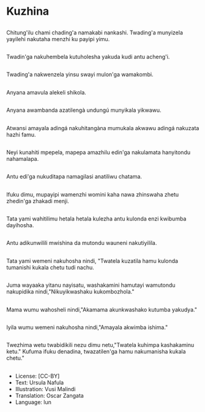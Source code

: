 # Kuzhina

##
Chitung'ilu chami chading'a namakabi nankashi. Twading'a munyizela yayilehi nakutaha menzhi ku payipi yimu.

##
Twadin'ga nakuhembela kutuholesha yakuda kudi antu acheng'i.

##
Twading'a nakwenzela yinsu swayi mulon'ga wamakombi.

##
Anyana amavula alekeli shikola.

##
Anyana awambanda azatilengà undungú munyikala yikwawu.

##
Atwansi amayala adingá nakuhitangàna mumukala akwawu adingá nakuzata hazhi famu.

##
Neyi kunahiti mpepela, mapepa amazhilu edin'ga nakulamata hanyitondu nahamalapa.

##
Antu edi'ga nukuditapa namagilasi anatiliwu chatama.

##
Ifuku dimu, mupayipi wamenzhi womini kaha nawa zhinswaha zhetu zhedin'ga zhakadi menji.

##
Tata yami wahitilimu hetala hetala kulezha antu kulonda enzi kwibumba dayihosha.

##
Antu adikunwilili mwishina da mutondu wauneni nakutiyilila.

##
Tata yami wemeni nakuhosha nindi, "Twatela kuzatila hamu kulonda tumanishi kukala chetu tudi nachu.

##
Juma wayaaka yitanu nayisatu, washakamini hamutayi wamutondu nakupidika nindi,"Nikuyikwashaku kukombozhola."

##
Mama wumu wahosheli nindi,"Akamama akunkwashako kutumba yakudya."

##
Iyila wumu wemeni nakuhosha nindi,"Amayala akwimba ishima."

##
Twezhima wetu twabidikili nezu dimu netu,"Twatela kuhimpa kashakaminu ketu." Kufuma ifuku denadina, twazatilen'ga hamu nakumanisha kukala chetu."

##
* License: [CC-BY]
* Text: Ursula Nafula
* Illustration: Vusi Malindi
* Translation: Oscar Zangata
* Language: lun
